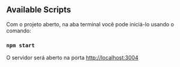 
## Available Scripts

Com o projeto aberto, na aba terminal você pode iniciá-lo usando o comando:

### `npm start`

O servidor será aberto na porta [http://localhost:3004](http://localhost:3004)




